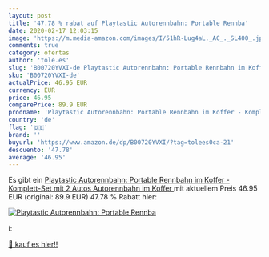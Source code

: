 ```yaml
---
layout: post
title: '47.78 % rabat auf Playtastic Autorennbahn: Portable Rennba'
date: 2020-02-17 12:03:15
image: 'https://m.media-amazon.com/images/I/51hR-Lug4aL._AC_._SL400_.jpg'
comments: true
category: ofertas
author: 'tole.es'
slug: 'B00720YVXI-de Playtastic Autorennbahn: Portable Rennbahn im Koffer -...'
sku: 'B00720YVXI-de'
actualPrice: 46.95 EUR
currency: EUR
price: 46.95
comparePrice: 89.9 EUR
prodname: 'Playtastic Autorennbahn: Portable Rennbahn im Koffer - Komplett-Set mit 2 Autos  Autorennbahn im Koffer '
country: 'de'
flag: '🇩🇪'
brand: ''
buyurl: 'https://www.amazon.de/dp/B00720YVXI/?tag=tolees0ca-21'
descuento: '47.78'
average: '46.95'
---
```


Es gibt ein [Playtastic Autorennbahn: Portable Rennbahn im Koffer - Komplett-Set mit 2 Autos  Autorennbahn im Koffer ](https://www.amazon.de/dp/B00720YVXI/?tag=tolees0ca-21) mit aktuellem Preis 46.95 EUR (original: 89.9 EUR) 47.78 % Rabatt hier:

[![Playtastic Autorennbahn: Portable Rennba](https://m.media-amazon.com/images/I/51hR-Lug4aL._AC_._SL400_.jpg)](https://www.amazon.de/dp/B00720YVXI/?tag=tolees0ca-21)

ℹ️:


[🛒 kauf es hier!!](https://www.amazon.de/dp/B00720YVXI/?tag=tolees0ca-21)
